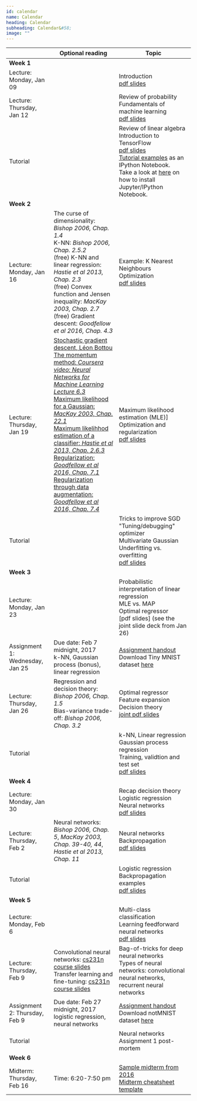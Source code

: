 ```yaml
---
id: calendar
name: Calendar
heading: Calendar
subheading: Calendar&#58;
image: ""
---
```


|           | Optional reading                | Topic
|-----------|------------------------|---------
| **Week 1** |            | 
| Lecture: Monday, Jan 09 |            | Introduction <br/> [pdf slides](http://www.psi.toronto.edu/~jimmy/ece521/Lec1-intro.pdf)
| Lecture: Thursday, Jan 12 |            | Review of probability <br/> Fundamentals of machine learning <br/> [pdf slides](http://www.psi.toronto.edu/~jimmy/ece521/Lec2-fundamental.pdf)
| Tutorial |            | Review of linear algebra <br/> Introduction to TensorFlow <br/> [pdf slides](http://www.psi.toronto.edu/~jimmy/ece521/Tut1.pdf) <br/>  [Tutorial examples](http://www.psi.toronto.edu/~jimmy/ece521/tutorial1.ipynb) as an IPython Notebook. <br/> Take a look at [here](http://jupyter.readthedocs.io/en/latest/install.html) on how to install Jupyter/IPython Notebook.
| **Week 2** |            | 
| Lecture: Monday, Jan 16 | The curse of dimensionality: *Bishop 2006, Chap. 1.4* <br/> K-NN: *Bishop 2006, Chap. 2.5.2* <br/> (free) K-NN and linear regression: *Hastie et al 2013, Chap. 2.3*  <br/> (free) Convex function and Jensen inequality: *MacKay 2003, Chap. 2.7*  <br/> (free) Gradient descent: *Goodfellow et al 2016, Chap. 4.3*      | Example: K Nearest Neighbours <br/> Optimization <br/> [pdf slides](http://www.psi.toronto.edu/~jimmy/ece521/Lec3-kNNoptim.pdf)
| Lecture: Thursday, Jan 19 |   [Stochastic gradient descent, Léon Bottou](http://cilvr.cs.nyu.edu/diglib/lsml/bottou-sgd-tricks-2012.pdf) <br/> [The momentum method: *Coursera video: Neural Networks for Machine Learning Lecture 6.3*](https://www.youtube.com/watch?v=LdkkZglLZ0Q) <br/> [Maximum likelihood for a Gaussian: *MacKay 2003, Chap. 22.1*](http://www.inference.phy.cam.ac.uk/itprnn/book.pdf)  <br/> [Maximum likelihhod estimation of a classifier: *Hastie et al 2013, Chap. 2.6.3*](http://statweb.stanford.edu/~tibs/ElemStatLearn/printings/ESLII_print10.pdf)   <br/> [Regularization: *Goodfellow et al 2016, Chap. 7.1*](http://www.deeplearningbook.org/contents/regularization.html) <br/> [Regularization through data augmentation: *Goodfellow et al 2016, Chap. 7.4*](http://www.deeplearningbook.org/contents/regularization.html)      | Maximum likelihood estimation (MLE)]<br/> Optimization and regularization <br/>[pdf slides](http://www.mebden.com/ECE521/Lec4.pdf)
| Tutorial |            | Tricks to improve SGD  <br/> "Tuning/debugging" optimizer <br/> Multivariate Gaussian  <br/> Underfitting vs. overfitting  <br/> [pdf slides](http://www.psi.toronto.edu/~jimmy/ece521/Tut2.pdf)
| **Week 3** |            | 
| Lecture: Monday, Jan 23 |            | Probabilistic interpretation of linear regression <br/> MLE vs. MAP <br/> Optimal regressor <br/> [pdf slides] (see the joint slide deck from Jan 26)
| Assignment 1: Wednesday, Jan 25 | Due date: Feb 7 midnight, 2017 <br/> k-NN, Gaussian process (bonus), linear regression            | [Assignment handout](http://www.psi.toronto.edu/~jimmy/ece521/a1.pdf) <br/> Download Tiny MNIST dataset [here](http://www.psi.toronto.edu/~jimmy/ece521/tinymnist.npz)
| Lecture: Thursday, Jan 26 | Regression and decision theory: *Bishop 2006, Chap. 1.5* <br/> Bias-variance trade-off: *Bishop 2006, Chap. 3.2*            | Optimal regressor <br/> Feature expansion <br/> Decision theory <br/> [joint pdf slides](http://www.psi.toronto.edu/~jimmy/ece521/Lec5and6.pdf)
| Tutorial |            | k-NN, Linear regression  <br/> Gaussian process regression <br/> Training, validtion and test set  <br/> [pdf slides](http://www.psi.toronto.edu/~jimmy/ece521/Tut3.pdf)
| **Week 4** |            | 
| Lecture: Monday, Jan 30 |            | Recap decision theory <br/> Logistic regression <br/> Neural networks <br/> [pdf slides](http://www.mebden.com/ECE521/Lec7-logistic.pdf)
| Lecture: Thursday, Feb 2 | Neural networks: *Bishop 2006, Chap. 5*, *MacKay 2003, Chap. 39-40, 44*, *Hastie et al 2013, Chap. 11* <br/>            | Neural networks <br/> Backpropagation <br/> [pdf slides](http://www.mebden.com/ECE521/Lec8-nnP.pdf)
| Tutorial |            | Logistic regression <br/>  Backpropagation examples  <br/> [pdf slides](http://www.psi.toronto.edu/~jimmy/ece521/Tut4.pdf)
| **Week 5** |            | 
| Lecture: Monday, Feb 6 |            | Multi-class classification <br/> Learning feedforward neural networks <br/> [pdf slides](http://www.mebden.com/ECE521/Lec9-nn2.pdf)
| Lecture: Thursday, Feb 9 | Convolutional neural networks: [cs231n course slides](http://cs231n.github.io/convolutional-networks/) <br/> Transfer learning and fine-tuning: [cs231n course slides](http://cs231n.github.io/transfer-learning/)           | Bag-of-tricks for deep neural networks <br/> Types of neural networks: convolutional neural networks, recurrent neural networks <br/>
| Assignment 2: Thursday, Feb 9 | Due date: Feb 27 midnight, 2017 <br/> logistic regression, neural networks            | [Assignment handout](http://www.psi.toronto.edu/~jimmy/ece521/a2.pdf) <br/> Download notMNIST dataset [here](http://www.psi.toronto.edu/~jimmy/ece521/notMNIST.npz)
| Tutorial |            | Neural networks <br/> Assignment 1 post-mortem
| **Week 6** |            | 
| Midterm: Thursday, Feb 16 | Time: 6:20-7:50 pm            | [Sample midterm from 2016](http://www.psi.toronto.edu/~jimmy/ece521/ECE521_midterm_2016.pdf) <br/> [Midterm cheatsheet template](http://undergrad.engineering.utoronto.ca/wp-content/uploads/2016/06/Examination-Aid-Sheet-0215.pdf)
